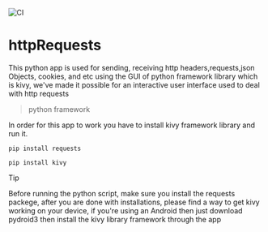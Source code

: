 ![CI](https://github.com/Bartwel27/httpRequests/actions/workflows/blank.yml/badge.svg)

# httpRequests
This python app is used for sending, receiving http headers,requests,json Objects, cookies, and etc using the GUI of python framework library which is kivy, we've made it possible for an interactive user interface used to deal with http requests


> python framework

In order for this app to work you have to install kivy framework library and run it.
```
pip install requests
```

```
pip install kivy
```

>[!TIP]
> Before running the python script, make sure you install the requests packege, after you are done with installations, please find a way to get kivy working on your device, if you're using an Android then just download pydroid3 then install the kivy library framework through the app
